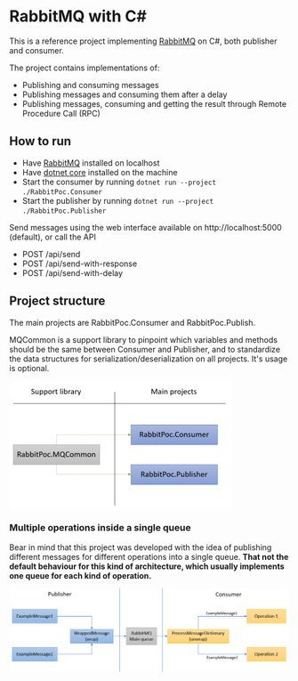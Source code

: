 # RabbitMQ with C#
This is a reference project implementing [RabbitMQ](https://www.rabbitmq.com/) on C#, both publisher and consumer.

The project contains implementations of:
* Publishing and consuming messages
* Publishing messages and consuming them after a delay
* Publishing messages, consuming and getting the result through Remote Procedure Call (RPC)

## How to run
* Have [RabbitMQ](https://www.rabbitmq.com/download.html) installed on localhost
* Have [dotnet core](https://dotnet.microsoft.com/download) installed on the machine
* Start the consumer by running `dotnet run --project ./RabbitPoc.Consumer`
* Start the publisher by running `dotnet run --project ./RabbitPoc.Publisher`

Send messages using the web interface available on http://localhost:5000 (default), or call the API
* POST /api/send
* POST /api/send-with-response
* POST /api/send-with-delay

## Project structure

The main projects are RabbitPoc.Consumer and RabbitPoc.Publish. 

MQCommon is a support library to pinpoint which variables and methods should be the same between Consumer and Publisher, and to standardize the data structures for serialization/deserialization on all projects. It's usage is optional.

![Project structure](./Readme/project-structure.png)

### Multiple operations inside a single queue

Bear in mind that this project was developed with the idea of publishing different messages for different operations into a single queue. **That not the default behaviour for this kind of architecture, which usually implements one queue for each kind of operation.**

![Single queue](./Readme/single-queue.PNG)